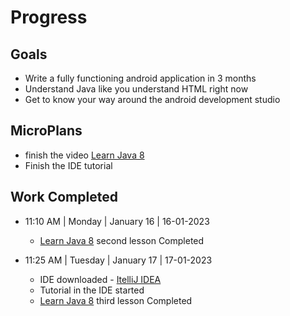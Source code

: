 # Progress

## Goals
- Write a fully functioning android application in 3 months
- Understand Java like you understand HTML right now
- Get to know your way around the android development studio

## MicroPlans
 - finish the video [Learn Java 8](https://www.youtube.com/watch?v=grEKMHGYyns&t=2322)
 - Finish the IDE tutorial


## Work Completed
- 11:10 AM | Monday | January 16 | 16-01-2023
  - [Learn Java 8](https://www.youtube.com/watch?v=grEKMHGYyns&t=2322) second lesson Completed


- 11:25 AM | Tuesday | January 17 | 17-01-2023
  - IDE downloaded - [ItelliJ IDEA](https://www.jetbrains.com/idea/)
  - Tutorial in the IDE started
  - [Learn Java 8](https://www.youtube.com/watch?v=grEKMHGYyns&t=2322) third lesson Completed
